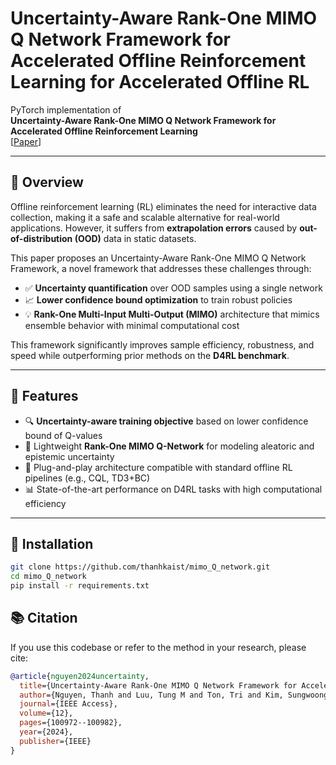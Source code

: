 # Uncertainty-Aware Rank-One MIMO Q Network Framework for Accelerated Offline Reinforcement Learning for Accelerated Offline RL

PyTorch implementation of  
**Uncertainty-Aware Rank-One MIMO Q Network Framework for Accelerated Offline Reinforcement Learning**  
[[Paper](https://ieeexplore.ieee.org/document/10537203)]  <!-- Replace with actual arXiv link if available -->

---

## 📘 Overview

Offline reinforcement learning (RL) eliminates the need for interactive data collection, making it a safe and scalable alternative for real-world applications. However, it suffers from **extrapolation errors** caused by **out-of-distribution (OOD)** data in static datasets.

This paper proposes an Uncertainty-Aware Rank-One MIMO Q Network Framework, a novel framework that addresses these challenges through:

- ✅ **Uncertainty quantification** over OOD samples using a single  network
- 📈 **Lower confidence bound optimization** to train robust policies
- 💡 **Rank-One Multi-Input Multi-Output (MIMO)** architecture that mimics ensemble behavior with minimal computational cost

 This framework significantly improves sample efficiency, robustness, and speed while outperforming prior methods on the **D4RL benchmark**.

---

## 🚀 Features

- 🔍 **Uncertainty-aware training objective** based on lower confidence bound of Q-values
- 🧠 Lightweight **Rank-One MIMO Q-Network** for modeling aleatoric and epistemic uncertainty
- 🧪 Plug-and-play architecture compatible with standard offline RL pipelines (e.g., CQL, TD3+BC)
- 📊 State-of-the-art performance on D4RL tasks with high computational efficiency

---

## 🧪 Installation

```bash
git clone https://github.com/thanhkaist/mimo_Q_network.git
cd mimo_Q_network
pip install -r requirements.txt
```

## 📚 Citation
If you use this codebase or refer to the method in your research, please cite:

```bibtex
@article{nguyen2024uncertainty,
  title={Uncertainty-Aware Rank-One MIMO Q Network Framework for Accelerated Offline Reinforcement Learning},
  author={Nguyen, Thanh and Luu, Tung M and Ton, Tri and Kim, Sungwoong and Yoo, Chang D},
  journal={IEEE Access},
  volume={12},
  pages={100972--100982},
  year={2024},
  publisher={IEEE}
}
```

